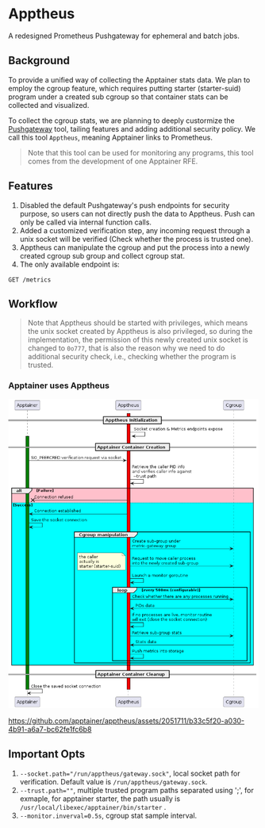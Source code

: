 # Apptheus

A redesigned Prometheus Pushgateway for ephemeral and batch jobs.

## Background
To provide a unified way of collecting the Apptainer stats data. We plan to employ the cgroup feature, which requires putting starter (starter-suid) program under a created
sub cgroup so that container stats can be collected and visualized.

To collect the cgroup stats, we are planning to deeply custormize the [Pushgateway](https://github.com/apptainer/apptheus) tool, tailing features and adding additional security policy. We call this tool `Apptheus`, meaning Apptainer links to Prometheus.

> Note that this tool can be used for monitoring any programs, this tool comes from the development of one Apptainer RFE.

## Features
1. Disabled the default Pushgateway's push endpoints for security purpose, so users can not directly push the data to Apptheus. Push can only be called via internal function calls.
2. Added a customized verification step, any incoming request through a unix socket will be verified (Check whether the process is trusted one).
3. Apptheus can manipulate the cgroup and put the process into a newly created cgroup sub group and collect cgroup stat.
4. The only available endpoint is:
```
GET /metrics
```

## Workflow

> Note that Apptheus should be started with privileges, which means the unix socket created by Apptheus is also privileged, so during the implementation, the permission of this newly created unix socket is changed to `0o777`, that is also the reason why we need to do additional security check, i.e., checking whether the program is trusted.

### Apptainer uses Apptheus
![workflow](doc/apptainer.png)

https://github.com/apptainer/apptheus/assets/2051711/b33c5f20-a030-4b91-a6a7-bc62fe1fc6b8


## Important Opts
1. `--socket.path="/run/apptheus/gateway.sock"`, local socket path for verification. Default value is `/run/apptheus/gateway.sock`.
2. `--trust.path=""`, multiple trusted program paths separated using ';', for exmaple, for apptainer starter, the path usually is `/usr/local/libexec/apptainer/bin/starter` .
3. `--monitor.inverval=0.5s`, cgroup stat sample interval.